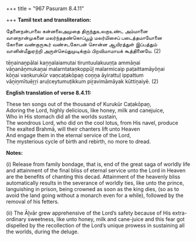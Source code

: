 +++
title = "967 Pasuram 8.4.11"

+++
**Tamil text and transliteration:**

தேனைநன்பாலை கன்னலைஅமுதை திருந்துஉலகுஉண்ட அம்மானை  
வானநான்முகனை மலர்ந்ததண்கொப்பூழ் மலர்மிசைப் படைத்தமாயோனை  
கோனை வண்குருகூர் வண்சடகோபன் சொன்ன ஆயிரத்துள் இப்பத்தும்  
வானின்மீதுஏற்றி அருள்செய்துமுடிக்கும் பிறவிமாமாயக் கூத்தினையே. (2)

tēṉainaṉpālai kaṉṉalaiamutai tiruntuulakuuṇṭa ammāṉai  
vāṉanāṉmukaṉai malarntataṇkoppūḻ malarmicaip paṭaittamāyōṉai  
kōṉai vaṇkurukūr vaṇcaṭakōpaṉ coṉṉa āyirattuḷ ippattum  
vāṉiṉmītuēṟṟi aruḷceytumuṭikkum piṟavimāmāyak kūttiṉaiyē. (2)

**English translation of verse 8.4.11:**

These ten songs out of the thousand of Kurukūr Caṭakōpaṉ,  
Adoring the Lord, highly delicious, like honey, milk and canejuice,  
Who in His stomach did all the worlds sustain,  
The wondrous Lord, who did on the cool lotus, from His navel, produce  
The exalted Brahmā, will their chanters lift unto Heaven  
And engage them in the eternal service of the Lord,  
The mysterious cycle of birth and rebirth, no more to dread.

**Notes:**

\(i\) Release from family bondage, that is, end of the great saga of worldly life and attainment of the final bliss of eternal service unto the Lord in Heaven are the benefits of chanting this decad. Attainment of the heavenly bliss automatically results in the severance of worldly ties, like unto the prince, languishing in prison, being crowned as soon as the king dies, (so as to avoid the land going without a monarch even for a while), followed by the removal of his fetters.

\(ii\) The Āḻvār grew apprehensive of the Lord’s safety because of His extra-ordinary sweetness, like unto honey, milk and cane-juice and this fear got dispelled by the recollection of the Lord’s unique prowess in sustaining all the worlds, during the deluge.



